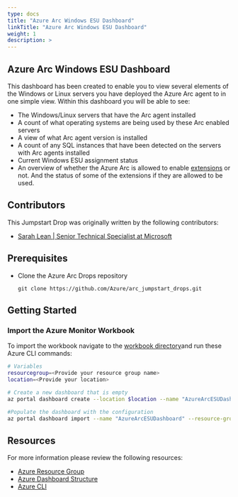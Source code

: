 ```yaml
---
type: docs
title: "Azure Arc Windows ESU Dashboard"
linkTitle: "Azure Arc Windows ESU Dashboard"
weight: 1
description: >
---
```


## Azure Arc Windows ESU Dashboard

This dashboard has been created to enable you to view several elements of the Windows or Linux servers you have deployed the Azure Arc agent to in one simple view.   Within this dashboard you will be able to see: 
* The Windows/Linux servers that have the Arc agent installed
* A count of what operating systems are being used by these Arc enabled servers
* A view of what Arc agent version is installed
* A count of any SQL instances that have been detected on the servers with Arc agents installed
* Current Windows ESU assignment status
* An overview of whether the Azure Arc is allowed to enable [extensions](https://learn.microsoft.com/azure/azure-arc/servers/manage-vm-extensions) or not.  And the status of some of the extensions if they are allowed to be used. 

## Contributors

This Jumpstart Drop was originally written by the following contributors:

- [Sarah Lean | Senior Technical Specialist at Microsoft](www.linkedin.com/in/lauranicolasd)

## Prerequisites

- Clone the Azure Arc Drops repository

    ```shell
    git clone https://github.com/Azure/arc_jumpstart_drops.git
    ```

## Getting Started

### Import the Azure Monitor Workbook

To import the workbook navigate to the [workbook directory](https://github.com/Azure/arc_jumpstart_drops/workbooks/arc_windows_esu)and run these Azure CLI commands:

```bash
# Variables
resourcegroup=<Provide your resource group name>
location=<Provide your location>

# Create a new dashboard that is empty
az portal dashboard create --location $location --name "AzureArcESUDashboard" --resource-group $resourcegroup --input-path ".\basic_dashboard.json"

#Populate the dashboard with the configuration
az portal dashboard import --name "AzureArcESUDashboard" --resource-group $resourcegroup --input-path ".\azure_windows_esu_dashboard.json"
```

## Resources

For more information please review the following resources:

- [Azure Resource Group](https://learn.microsoft.com/azure/governance/resource-graph/overview)
- [Azure Dashboard Structure](https://learn.microsoft.com/azure/azure-portal/azure-portal-dashboards-structure)
- [Azure CLI](https://learn.microsoft.com/cli/azure/what-is-azure-cli)